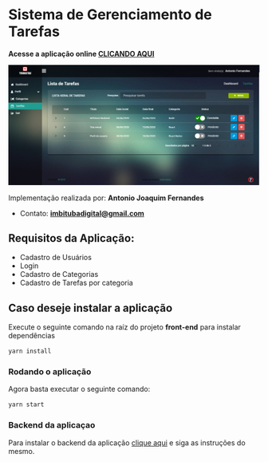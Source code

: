 # Sistema de Gerenciamento de Tarefas

**Acesse a aplicação online [CLICANDO AQUI](https://rocketseat.com.br)**


![](assets/demo.png)

Implementação realizada por: **Antonio Joaquim Fernandes**
- Contato: **imbitubadigital@gmail.com**


## Requisitos da Aplicação:

 - Cadastro de Usuários
 - Login
 - Cadastro de Categorias
 - Cadastro de Tarefas por categoria


## Caso deseje instalar a aplicação

Execute o seguinte comando na raíz do projeto **front-end** para instalar dependências

```bash
yarn install
```


### Rodando o aplicação

Agora basta executar o seguinte comando:

```js
yarn start
```


### Backend da aplicaçao

Para instalar o backend da aplicação [clique aqui](https://github.com/imbitubadigital/backend-sistema-tarefas) e siga as instruções do mesmo.

